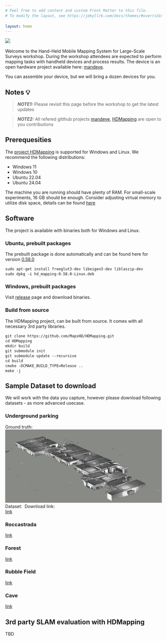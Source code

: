 ```yaml
---
# Feel free to add content and custom Front Matter to this file.
# To modify the layout, see https://jekyllrb.com/docs/themes/#overriding-theme-defaults

layout: home
---
```

![](assets/100-2.gif)

Welcome to the Hand-Held Mobile Mapping System for Large-Scale Surveys workshop.
During the workshop attendees are expected to perform mapping tasks with handheld devices and 
process results.
The device is an open hardware project available here: [mandeye](https://github.com/JanuszBedkowski/mandeye_controller).

You can assemble your device, but we will bring a dozen devices for you.

## Notes 💡
> **_NOTE1:_** Please revisit this page before the workshop to get the latest updates

> **_NOTE2:_** All refered gitthub projects [mandeye](https://github.com/JanuszBedkowski/mandeye_controller), 
 [HDMapping](https://github.com/MapsHD/HDMapping) are open to you contributions

## Prerequesities

The [project HDMapping](https://github.com/MapsHD/HDMapping) is supported for Windows and Linux.
We recommend the following distributions:
- Windows 11
- Windows 10
- Ubuntu 22.04
- Ubuntu 24.04

The machine you are running should have plenty of RAM. 
For small-scale experiments, 16 GB should be enough. 
Consider adjusting virtual memory to utilize disk space, details can be found [here](https://github.com/MapsHD/HDMapping/blob/main/doc/virtual_memory.md)

## Software
The project is available with binaries both for Windows and Linux.

### Ubuntu, prebuilt packages

The prebuilt package is done automatically and can be found here for version [0.58.0](assets/hd_mapping-0.58.0-Linux.deb)

```
sudo apt-get install freeglut3-dev libeigen3-dev liblaszip-dev
sudo dpkg -i hd_mapping-0.58.0-Linux.deb 
```

### Windows, prebuilt packages

Visit [release](https://github.com/MapsHD/HDMapping/releases/tag/v0.58) page and download binaries.

### Build from source

The HDMapping project, can be built from source. It comes with all necessary 3rd party libraries.

```
git clone https://github.com/MapsHD/HDMapping.git
cd HDMapping
mkdir build
git submodule init
git submodule update --recursive
cd build
cmake -DCMAKE_BUILD_TYPE=Release ..
make -j
```


## Sample Dataset to download

We will work with the data you capture, however please download following datasets - as more advanced usecase.

### Underground parking
Ground truth:\
![](assets/undeground_groundtruth.png)
Dataset:
![]()
Download link:\
[link](https://drive.google.com/file/d/1W0ep2TYIF-pnI9gBNBv2fd7fcVuMyCmI/view?usp=sharing)

### Roccastrada
[link](https://drive.google.com/file/d/1OinqqI4D9E6hQL1Kk073yuV2fqtgUkKf/view?usp=sharing)

### Forest 
[link](https://drive.google.com/file/d/1uKrv7YPvdlkTGh4oeNxvAKVvNXaovBPL/view?usp=sharing)

### Rubble Field
[link](https://drive.google.com/file/d/1FtQYMnmfFqVPvUdJXn54eb_gp-M_TMn7/view?usp=sharing)

### Cave
[link](https://drive.google.com/file/d/1DdgTccNPSKctF08O97XoNRK9XZ54QXst/view?usp=sharing)

## 3rd party SLAM evaluation with HDMapping

TBD
